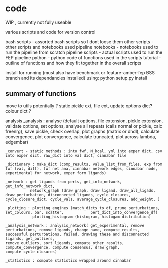 # code

WIP , currently not fully useable

various scripts and code for version control

bash scripts - assorted bash scripts so I dont loose them
other scripts - other scripts and notebooks used
pipeline notebooks - notebooks used to run the pipeline from scratch
pipeline scripts - actual scripts used to run the FEP pipeline
python - python code of functions used in the scripts
tutorial - outline of functions and how they fit together in the overall scripts

install for running (must also have benchmark or feature-amber-fep BSS branch and its dependancies installed) using:
python setup.py install


## summary of functions

move to utils potentially ? static pickle ext, file ext, update options dict? colour dict ?

analysis
    _analysis : analyse (default options, file extension, pickle extension, validate options, set options, 
                analyse all repeats (calls normal or pickle, calc freenrg), save pickle, check overlap, plot graphs (matrix or dhdl), calculate  convergence, plot convergence, calculate truncated, plot across lambda, edgembar)
    
    _convert - static methods : into fwf, M_kcal, yml into exper dict, csv into exper dict, raw_dict into val dict, cinnabar file

    _dictionary : make_dict (comp_results, value_list_from_files, exp from fwf (val, diff), fwf net ana, cinnabar network edges, cinnabar node, experimental for network, exper form ligands)

    _network : get ligands from perts, get_info_network, get_info_network_dict, 
               network_graph (draw graph, draw ligand, draw_all_ligads, draw_perturbation, disconnected ligands, cycle_closures, cycle_closure_dict, cycle_vals, average_cycle_closures, add_weight, )

    _plotting : plotting_engines (match_dicts_to_df, prune_perturbations, set_colours, bar, scatter,            pert_dict_into_convergence_df)
                plotting_histogram (histogram, histogam distribution)

    _analysis_network : analysis_network( get_experimental, remove perturbations, remove ligands, change name, compute_results, successful perturbations, failed, drawing these and disconnected ligands, get_outliers, 
    remove outliers, sort ligands, compute_other_results, compute_convergence, compute consensus, draw graph, 
    compute cycle closures)

    _statistics : compute statistics wrapped around cinnabar

